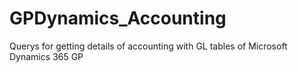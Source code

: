 # GPDynamics_Accounting
Querys for getting details of accounting with GL tables of Microsoft Dynamics 365 GP
